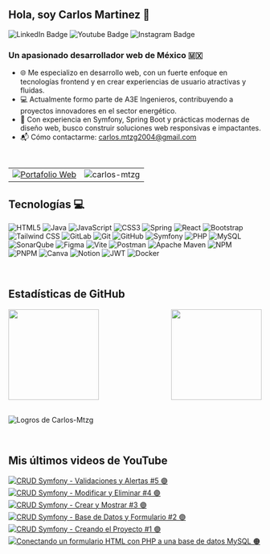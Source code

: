 ## Hola, soy Carlos Martinez  👾
<div id="badges">
  <a href="https://www.linkedin.com/in/carlos-mtzg/" target="_blank" style="text-decoration: none">
    <img src="https://img.shields.io/badge/LinkedIn-8B89CC?style=for-the-badge&logo=linkedin&logoColor=white" alt="LinkedIn Badge"/>
  </a>
  <a href="https://www.youtube.com/@gregd3v" target="_blank" style="text-decoration: none">
    <img src="https://img.shields.io/badge/YouTube-8B89CC?style=for-the-badge&logo=youtube&logoColor=white" alt="Youtube Badge"/>
  </a>
  <a href="https://www.instagram.com/carlos_mart_go/" target="_blank" style="text-decoration: none">
    <img src="https://img.shields.io/badge/Instagram-8B89CC.svg?style=for-the-badge&logo=Instagram&logoColor=white" alt="Instagram Badge">
  </a>
</div>


### Un apasionado desarrollador web de México 🇲🇽
* 🌐 Me especializo en desarrollo web, con un fuerte enfoque en tecnologías frontend y en crear experiencias de usuario atractivas y fluidas.
* 💻 Actualmente formo parte de A3E Ingenieros, contribuyendo a proyectos innovadores en el sector energético.
* 🚀 Con experiencia en Symfony, Spring Boot y prácticas modernas de diseño web, busco construir soluciones web responsivas e impactantes.
* 📬 Cómo contactarme: carlos.mtzg2004@gmail.com

<br/>

<table>
  <tr>
    <td>
      <a href="https://carlos-mtzg.github.io/carlos-portfolio/" target="_blank">
        <img src="https://img.shields.io/badge/Visita%20mi%20Portafolio-9745F5?style=for-the-badge&logo=web&logoColor=white" alt="Portafolio Web"/>
      </a>
    </td>
    <td>
      <img src="https://komarev.com/ghpvc/?username=carlos-mtzg&label=Visitas%20al%20perfil&color=9745F5&style=for-the-badge" alt="carlos-mtzg" />
    </td>
  </tr>
</table>

## Tecnologías 💻
![HTML5](https://img.shields.io/badge/html5-8B89CC.svg?style=for-the-badge&logo=html5&logoColor=white)
![Java](https://img.shields.io/badge/java-3C3C3D.svg?style=for-the-badge&logo=openjdk&logoColor=white)
![JavaScript](https://img.shields.io/badge/javascript-8B89CC.svg?style=for-the-badge&logo=javascript&logoColor=white)
![CSS3](https://img.shields.io/badge/css3-3C3C3D.svg?style=for-the-badge&logo=css3&logoColor=white)
![Spring](https://img.shields.io/badge/spring-8B89CC.svg?style=for-the-badge&logo=spring&logoColor=white)
![React](https://img.shields.io/badge/react-3C3C3D.svg?style=for-the-badge&logo=react&logoColor=white)
![Bootstrap](https://img.shields.io/badge/bootstrap-8B89CC.svg?style=for-the-badge&logo=bootstrap&logoColor=white)
![Tailwind CSS](https://img.shields.io/badge/tailwindcss-3C3C3D.svg?style=for-the-badge&logo=tailwindcss&logoColor=white)
![GitLab](https://img.shields.io/badge/gitlab-8B89CC.svg?style=for-the-badge&logo=gitlab&logoColor=white)
![Git](https://img.shields.io/badge/git-3C3C3D.svg?style=for-the-badge&logo=git&logoColor=white)
![GitHub](https://img.shields.io/badge/github-8B89CC.svg?style=for-the-badge&logo=github&logoColor=white)
![Symfony](https://img.shields.io/badge/symfony-3C3C3D.svg?style=for-the-badge&logo=symfony&logoColor=white)
![PHP](https://img.shields.io/badge/php-8B89CC.svg?style=for-the-badge&logo=php&logoColor=white)
![MySQL](https://img.shields.io/badge/mysql-3C3C3D.svg?style=for-the-badge&logo=mysql&logoColor=white)
![SonarQube](https://img.shields.io/badge/SonarQube-8B89CC?style=for-the-badge&logo=sonarqube&logoColor=4E9BCD)
![Figma](https://img.shields.io/badge/figma-3C3C3D.svg?style=for-the-badge&logo=figma&logoColor=white)
![Vite](https://img.shields.io/badge/vite-8B89CC.svg?style=for-the-badge&logo=vite&logoColor=white)
![Postman](https://img.shields.io/badge/postman-3C3C3D.svg?style=for-the-badge&logo=postman&logoColor=white)
![Apache Maven](https://img.shields.io/badge/maven-8B89CC.svg?style=for-the-badge&logo=apachemaven&logoColor=white)
![NPM](https://img.shields.io/badge/npm-3C3C3D.svg?style=for-the-badge&logo=npm&logoColor=white)
![PNPM](https://img.shields.io/badge/pnpm-8B89CC.svg?style=for-the-badge&logo=pnpm&logoColor=white)
![Canva](https://img.shields.io/badge/canva-3C3C3D.svg?style=for-the-badge&logo=canva&logoColor=white)
![Notion](https://img.shields.io/badge/notion-8B89CC.svg?style=for-the-badge&logo=notion&logoColor=white)
![JWT](https://img.shields.io/badge/jwt-3C3C3D.svg?style=for-the-badge&logo=jsonwebtokens&logoColor=white)
![Docker](https://img.shields.io/badge/docker-8B89CC.svg?style=for-the-badge&logo=docker&logoColor=white)

<br>

## Estadísticas de GitHub
<div style="display: flex; justify-content: space-between;">
<img height=180 align="center" src="https://github-readme-stats.vercel.app/api?username=Carlos-Mtzg&theme=midnight-purple&show_icons=true&hide_border=true&count_private=true" />
<img height=180 align="center" src="https://github-readme-stats.vercel.app/api/top-langs?username=Carlos-Mtzg&theme=midnight-purple&show_icons=true&hide_border=true&count_private=true&layout=compact&langs_count=8&card_width=320" />
</div>
<br>
<p align="left"><img src="https://github-profile-trophy.vercel.app/?username=Carlos-Mtzg&column=9&margin-w=18&margin-h=20&theme=onestar" alt="Logros de Carlos-Mtzg" /></a> </p>

<br>

## Mis últimos videos de YouTube

<!-- BEGIN YOUTUBE-CARDS -->
[![CRUD Symfony - Validaciones y Alertas #5 🟣](https://ytcards.demolab.com/?id=qNZVFl5sbpU&title=CRUD+Symfony+-+Validaciones+y+Alertas+%235+%F0%9F%9F%A3&lang=es&timestamp=1722628806&background_color=%230d1117&title_color=%23ffffff&stats_color=%23dedede&max_title_lines=1&width=250&border_radius=5 "CRUD Symfony - Validaciones y Alertas #5 🟣")](https://www.youtube.com/watch?v=qNZVFl5sbpU)
[![CRUD Symfony - Modificar y Eliminar #4 🟣](https://ytcards.demolab.com/?id=KAZmtVaZgDw&title=CRUD+Symfony+-+Modificar+y+Eliminar+%234+%F0%9F%9F%A3&lang=es&timestamp=1722542406&background_color=%230d1117&title_color=%23ffffff&stats_color=%23dedede&max_title_lines=1&width=250&border_radius=5 "CRUD Symfony - Modificar y Eliminar #4 🟣")](https://www.youtube.com/watch?v=KAZmtVaZgDw)
[![CRUD Symfony - Crear y Mostrar #3 🟣](https://ytcards.demolab.com/?id=oixhaj5gFdc&title=CRUD+Symfony+-+Crear+y+Mostrar+%233+%F0%9F%9F%A3&lang=es&timestamp=1722456006&background_color=%230d1117&title_color=%23ffffff&stats_color=%23dedede&max_title_lines=1&width=250&border_radius=5 "CRUD Symfony - Crear y Mostrar #3 🟣")](https://www.youtube.com/watch?v=oixhaj5gFdc)
[![CRUD Symfony - Base de Datos y Formulario #2 🟣](https://ytcards.demolab.com/?id=4yZmWxRk3FM&title=CRUD+Symfony+-+Base+de+Datos+y+Formulario+%232+%F0%9F%9F%A3&lang=es&timestamp=1722369601&background_color=%230d1117&title_color=%23ffffff&stats_color=%23dedede&max_title_lines=1&width=250&border_radius=5 "CRUD Symfony - Base de Datos y Formulario #2 🟣")](https://www.youtube.com/watch?v=4yZmWxRk3FM)
[![CRUD Symfony - Creando el Proyecto #1 🟣](https://ytcards.demolab.com/?id=tzd-feg3Q5U&title=CRUD+Symfony+-+Creando+el+Proyecto+%231+%F0%9F%9F%A3&lang=es&timestamp=1722283227&background_color=%230d1117&title_color=%23ffffff&stats_color=%23dedede&max_title_lines=1&width=250&border_radius=5 "CRUD Symfony - Creando el Proyecto #1 🟣")](https://www.youtube.com/watch?v=tzd-feg3Q5U)
[![Conectando un formulario HTML con PHP a una base de datos MySQL 🟠](https://ytcards.demolab.com/?id=AAxcFCftLDk&title=Conectando+un+formulario+HTML+con+PHP+a+una+base+de+datos+MySQL+%F0%9F%9F%A0&lang=es&timestamp=1714873500&background_color=%230d1117&title_color=%23ffffff&stats_color=%23dedede&max_title_lines=1&width=250&border_radius=5 "Conectando un formulario HTML con PHP a una base de datos MySQL 🟠")](https://www.youtube.com/watch?v=AAxcFCftLDk)
<!-- END YOUTUBE-CARDS -->
